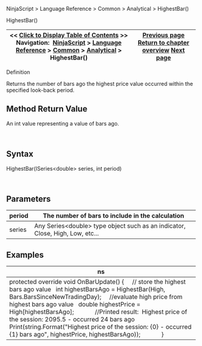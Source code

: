 ﻿


NinjaScript \> Language Reference \> Common \> Analytical \> HighestBar()






















HighestBar()







| \<\< [Click to Display Table of Contents](highestbar.md) \>\> **Navigation:**     [NinjaScript](ninjascript.md) \> [Language Reference](language_reference_wip.md) \> [Common](common.md) \> [Analytical](market_data.md) \> HighestBar() | [Previous page](getmedian.md) [Return to chapter overview](market_data.md) [Next page](falling.md) |
| --- | --- |











Definition


Returns the number of bars ago the highest price value occurred within the specified look\-back period. 


## 


## Method Return Value


An int value representing a value of bars ago.


 


## Syntax
HighestBar(ISeries\<double\> series, int period)


 


## Parameters




| period | The number of bars to include in the calculation |
| --- | --- |
| series | Any Series\<double\> type object such as an indicator, Close, High, Low, etc... |



## 


## 


## Examples




| ns |
| --- |
| protected override void OnBarUpdate() {       // store the highest bars ago value    int highestBarsAgo \= HighestBar(High, Bars.BarsSinceNewTradingDay);        //evaluate high price from highest bars ago value    double highestPrice \= High\[highestBarsAgo];                 //Printed result:  Highest price of the session: 2095\.5 \- occurred 24 bars ago    Print(string.Format("Highest price of the session: {0} \- occurred {1} bars ago", highestPrice, highestBarsAgo));             } |









